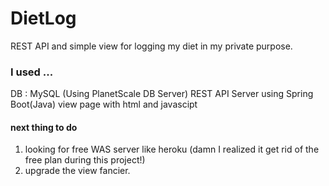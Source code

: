 # DietLog
REST API and simple view for logging my diet in my private purpose.

### I used ...
DB : MySQL (Using PlanetScale DB Server)
REST API Server using Spring Boot(Java)
view page with html and javascipt

#### next thing to do
1. looking for free WAS server like heroku (damn I realized it get rid of the free plan during this project!)
2. upgrade the view fancier.
